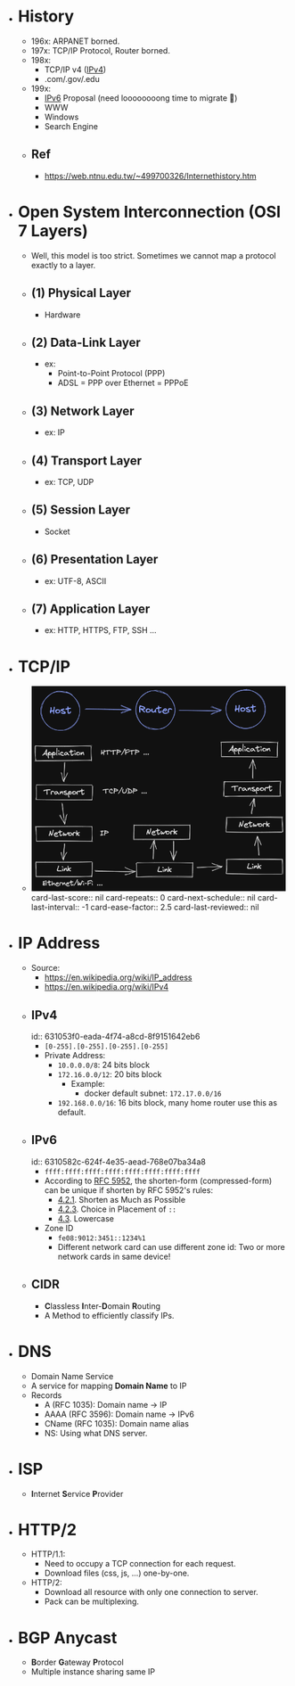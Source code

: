 - # History
	- 196x: ARPANET borned.
	- 197x: TCP/IP Protocol, Router borned.
	- 198x:
		- TCP/IP v4 ([IPv4](((631053f0-eada-4f74-a8cd-8f9151642eb6))))
		- .com/.gov/.edu
	- 199x:
		- [IPv6](((6310582c-624f-4e35-aead-768e07ba34a8))) Proposal (need loooooooong time to migrate 🥲)
		- WWW
		- Windows
		- Search Engine
	- ## Ref
		- https://web.ntnu.edu.tw/~499700326/Internethistory.htm
- # Open System Interconnection (OSI 7 Layers)
	- Well, this model is too strict. Sometimes we cannot map a protocol exactly to a layer.
	- ## (1) Physical Layer
		- Hardware
	- ## (2) Data-Link Layer
		- ex:
			- Point-to-Point Protocol (PPP)
			- ADSL = PPP over Ethernet = PPPoE
	- ## (3) Network Layer
		- ex: IP
	- ## (4) Transport Layer
		- ex: TCP, UDP
	- ## (5) Session Layer
		- Socket
	- ## (6) Presentation Layer
		- ex: UTF-8, ASCII
	- ## (7) Application Layer
		- ex: HTTP, HTTPS, FTP, SSH ...
- # TCP/IP
	- ![tcp-ip](../assets/image_1661931387685_0.png)
	  card-last-score:: nil
	  card-repeats:: 0
	  card-next-schedule:: nil
	  card-last-interval:: -1
	  card-ease-factor:: 2.5
	  card-last-reviewed:: nil
- # IP Address
	- Source:
		- https://en.wikipedia.org/wiki/IP_address
		- https://en.wikipedia.org/wiki/IPv4
	- ## IPv4
	  id:: 631053f0-eada-4f74-a8cd-8f9151642eb6
		- `[0-255].[0-255].[0-255].[0-255]`
		- Private Address:
			- `10.0.0.0/8`: 24 bits block
			- `172.16.0.0/12`: 20 bits block
				- Example:
					- docker default subnet: `172.17.0.0/16`
			- `192.168.0.0/16`: 16 bits block, many home router use this as default.
	- ## IPv6
	  id:: 6310582c-624f-4e35-aead-768e07ba34a8
		- `ffff:ffff:ffff:ffff:ffff:ffff:ffff:ffff`
		- According to [RFC 5952](https://www.rfc-editor.org/rfc/rfc5952.html#section-4.2.1), the shorten-form (compressed-form) can be unique if shorten by RFC 5952's rules:
			- [4.2.1](https://www.rfc-editor.org/rfc/rfc5952.html#section-4.2.1).  Shorten as Much as Possible
			- [4.2.3](https://www.rfc-editor.org/rfc/rfc5952.html#section-4.2.3).  Choice in Placement of `::`
			- [4.3](https://www.rfc-editor.org/rfc/rfc5952.html#section-4.3).  Lowercase
		- Zone ID
			- `fe08:9012:3451::1234%1`
			- Different network card can use different zone id: Two or more network cards in same device!
	- ## CIDR
		- **C**lassless **I**nter-**D**omain **R**outing
		- A Method to efficiently classify IPs.
- # DNS
	- Domain Name Service
	- A service for mapping **Domain Name** to IP
	- Records
		- A (RFC 1035): Domain name -> IP
		- AAAA (RFC 3596): Domain name -> IPv6
		- CName (RFC 1035): Domain name alias
		- NS: Using what DNS server.
- # ISP
	- **I**nternet **S**ervice **P**rovider
- # HTTP/2
	- HTTP/1.1:
		- Need to occupy a TCP connection for each request.
		- Download files (css, js, ...) one-by-one.
	- HTTP/2:
		- Download all resource with only one connection to server.
		- Pack can be multiplexing.
- # BGP Anycast
	- **B**order **G**ateway **P**rotocol
	- Multiple instance sharing same IP